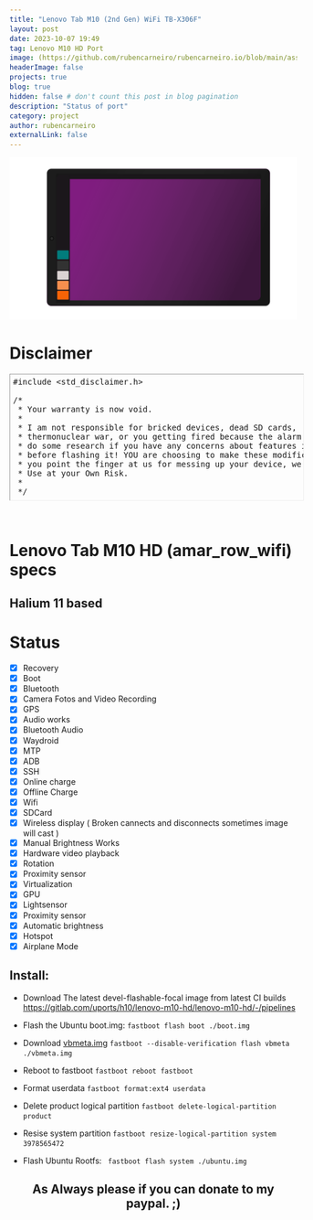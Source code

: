 ```yaml
---
title: "Lenovo Tab M10 (2nd Gen) WiFi TB-X306F"
layout: post
date: 2023-10-07 19:49
tag: Lenovo M10 HD Port
image: (https://github.com/rubencarneiro/rubencarneiro.io/blob/main/assets/images/devices/x306f/x306f.png?raw=true)
headerImage: false
projects: true
blog: true
hidden: false # don't count this post in blog pagination
description: "Status of port"
category: project
author: rubencarneiro
externalLink: false
---
```


<p align="center">
<img src="https://github.com/rubencarneiro/rubencarneiro.io/blob/main/assets/images/devices/x306f/x306f.png?raw=true" />
</p>

# Disclaimer
<pre class="alt2 " dir="ltr" style="
		margin: 0px;
		padding: 5px;
		border: 1px inset;
		width: 100%;
		height: 210px;
		text-align: left;
		overflow: auto">#include &lt;std_disclaimer.h&gt;

/*
 * Your warranty is now void.
 *
 * I am not responsible for bricked devices, dead SD cards,
 * thermonuclear war, or you getting fired because the alarm app failed. Please
 * do some research if you have any concerns about features included in this ROM
 * before flashing it! YOU are choosing to make these modifications, and if
 * you point the finger at us for messing up your device, we will laugh at you.
 * Use at your Own Risk.
 *
 */</pre>

&nbsp;

Lenovo Tab M10 HD (amar_row_wifi) specs
==========================================

## Halium 11 based

# Status

- [X] Recovery
- [X] Boot
- [X] Bluetooth
- [X] Camera Fotos and Video Recording
- [x] GPS
- [X] Audio works
- [X] Bluetooth Audio
- [X] Waydroid
- [X] MTP
- [X] ADB
- [X] SSH
- [X] Online charge
- [X] Offline Charge
- [X] Wifi
- [X] SDCard
- [X] Wireless display ( Broken cannects and disconnects sometimes image will cast )
- [X] Manual Brightness Works
- [X] Hardware video playback
- [X] Rotation
- [X] Proximity sensor
- [X] Virtualization
- [X] GPU
- [X] Lightsensor
- [X] Proximity sensor
- [X] Automatic brightness
- [X] Hotspot
- [X] Airplane Mode

## Install:

- Download The latest devel-flashable-focal image from latest CI builds
https://gitlab.com/uports/h10/lenovo-m10-hd/lenovo-m10-hd/-/pipelines

- Flash the Ubuntu boot.img:
``fastboot flash boot ./boot.img ``

- Download [vbmeta.img](https://github.com/rubencarneiro/amar_row_wifi/releases/download/1.0/vbmeta.img)
``fastboot --disable-verification flash vbmeta ./vbmeta.img ``
- Reboot to fastboot
``fastboot reboot fastboot``
- Format userdata
``fastboot format:ext4 userdata``
- Delete product logical partition
``fastboot delete-logical-partition product``
- Resise system partition
``fastboot resize-logical-partition system 3978565472``
- Flash Ubuntu Rootfs:
`` fastboot flash system ./ubuntu.img``

## <center>As Always please if you can donate to my paypal. ;)</center>



